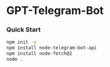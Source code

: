 # GPT-Telegram-Bot

### Quick Start

```bash
npm init -y
npm install node-telegram-bot-api
npm install node-fetch@2
node .
```
